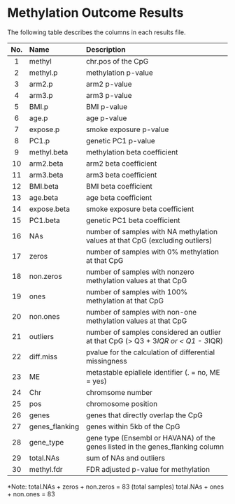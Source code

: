 # Methylation Outcome Results

The following table describes the columns in each results file.

| **No.** | **Name** 	| **Description** |
|:-------:|:------------|:----------------|
| 1 | methyl		| chr.pos of the CpG |
| 2 | methyl.p		| methylation p-value |
| 3 | arm2.p		| arm2 p-value |
| 4 | arm3.p		| arm3 p-value |
| 5 | BMI.p		| BMI p-value |
| 6 | age.p		| age p-value |
| 7 | expose.p		| smoke exposure p-value |
| 8 | PC1.p		| genetic PC1 p-value |
| 9 | methyl.beta	| methylation beta coefficient |
| 10 | arm2.beta	| arm2 beta coefficient |
| 11 | arm3.beta	| arm3 beta coefficient |
| 12 | BMI.beta		| BMI beta coefficient |
| 13 | age.beta		| age beta coefficient |
| 14 | expose.beta	| smoke exposure beta coefficient |
| 15 | PC1.beta		| genetic PC1 beta coefficient |
| 16 | NAs		| number of samples with NA methylation values at that CpG (excluding outliers) |
| 17 | zeros		| number of samples with 0% methylation at that CpG |
| 18 | non.zeros	| number of samples with nonzero methylation values at that CpG |
| 19 | ones		| number of samples with 100% methylation at that CpG |
| 20 | non.ones		| number of samples with non-one methylation values at that CpG |
| 21 | outliers		| number of samples considered an outlier at that CpG (> Q3 + 3*IQR or < Q1 - 3*IQR) |
| 22 | diff.miss	| pvalue for the calculation of differential missingness |
| 23 | ME		| metastable epiallele identifier (. = no, ME = yes) |
| 24 | Chr		| chromsome number |
| 25 | pos		| chromosome position |
| 26 | genes		| genes that directly overlap the CpG |
| 27 | genes_flanking	| genes within 5kb of the CpG |
| 28 | gene_type	| gene type (Ensembl or HAVANA) of the genes listed in the genes_flanking column |
| 29 | total.NAs	| sum of NAs and outliers |
| 30 | methyl.fdr	| FDR adjusted p-value for methylation |

*Note:	total.NAs + zeros + non.zeros = 83 (total samples)
	total.NAs + ones + non.ones = 83

